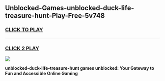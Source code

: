 
## Unblocked-Games-unblocked-duck-life-treasure-hunt-Play-Free-5v748
<h3>
<a href="https://premium76.site?title=unblocked-duck-life-treasure-hunt&ref=12A">CLICK TO PLAY</a></h3>
<hr>

<h3>
<a href="https://premium76.site?title=unblocked-duck-life-treasure-hunt&ref=12A">CLICK 2 PLAY</a>
  
</h3>

<a href="https://premium76.site?title=unblocked-duck-life-treasure-hunt&ref=12A"><img src="https://clearcache.store/games.png"></a>


**unblocked-duck-life-treasure-hunt games unblocked: Your Gateway to Fun and Accessible Online Gaming**
